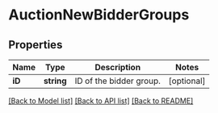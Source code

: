 # AuctionNewBidderGroups

## Properties
Name | Type | Description | Notes
------------ | ------------- | ------------- | -------------
**iD** | **string** | ID of the bidder group. | [optional] 

[[Back to Model list]](../README.md#documentation-for-models) [[Back to API list]](../README.md#documentation-for-api-endpoints) [[Back to README]](../README.md)


